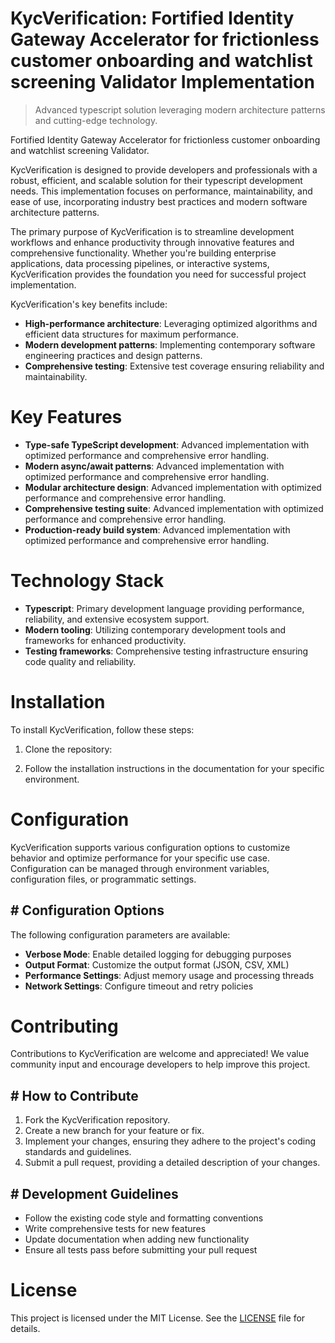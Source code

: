<!-- fallback_KycVerification_20250810010928_79660 -->

# KycVerification: Fortified Identity Gateway Accelerator for frictionless customer onboarding and watchlist screening Validator Implementation
> Advanced typescript solution leveraging modern architecture patterns and cutting-edge technology.

Fortified Identity Gateway Accelerator for frictionless customer onboarding and watchlist screening Validator.

KycVerification is designed to provide developers and professionals with a robust, efficient, and scalable solution for their typescript development needs. This implementation focuses on performance, maintainability, and ease of use, incorporating industry best practices and modern software architecture patterns.

The primary purpose of KycVerification is to streamline development workflows and enhance productivity through innovative features and comprehensive functionality. Whether you're building enterprise applications, data processing pipelines, or interactive systems, KycVerification provides the foundation you need for successful project implementation.

KycVerification's key benefits include:

* **High-performance architecture**: Leveraging optimized algorithms and efficient data structures for maximum performance.
* **Modern development patterns**: Implementing contemporary software engineering practices and design patterns.
* **Comprehensive testing**: Extensive test coverage ensuring reliability and maintainability.

# Key Features

* **Type-safe TypeScript development**: Advanced implementation with optimized performance and comprehensive error handling.
* **Modern async/await patterns**: Advanced implementation with optimized performance and comprehensive error handling.
* **Modular architecture design**: Advanced implementation with optimized performance and comprehensive error handling.
* **Comprehensive testing suite**: Advanced implementation with optimized performance and comprehensive error handling.
* **Production-ready build system**: Advanced implementation with optimized performance and comprehensive error handling.

# Technology Stack

* **Typescript**: Primary development language providing performance, reliability, and extensive ecosystem support.
* **Modern tooling**: Utilizing contemporary development tools and frameworks for enhanced productivity.
* **Testing frameworks**: Comprehensive testing infrastructure ensuring code quality and reliability.

# Installation

To install KycVerification, follow these steps:

1. Clone the repository:


2. Follow the installation instructions in the documentation for your specific environment.

# Configuration

KycVerification supports various configuration options to customize behavior and optimize performance for your specific use case. Configuration can be managed through environment variables, configuration files, or programmatic settings.

## # Configuration Options

The following configuration parameters are available:

* **Verbose Mode**: Enable detailed logging for debugging purposes
* **Output Format**: Customize the output format (JSON, CSV, XML)
* **Performance Settings**: Adjust memory usage and processing threads
* **Network Settings**: Configure timeout and retry policies

# Contributing

Contributions to KycVerification are welcome and appreciated! We value community input and encourage developers to help improve this project.

## # How to Contribute

1. Fork the KycVerification repository.
2. Create a new branch for your feature or fix.
3. Implement your changes, ensuring they adhere to the project's coding standards and guidelines.
4. Submit a pull request, providing a detailed description of your changes.

## # Development Guidelines

* Follow the existing code style and formatting conventions
* Write comprehensive tests for new features
* Update documentation when adding new functionality
* Ensure all tests pass before submitting your pull request

# License

This project is licensed under the MIT License. See the [LICENSE](https://github.com/laurindoisaac/KycVerification/blob/main/LICENSE) file for details.
